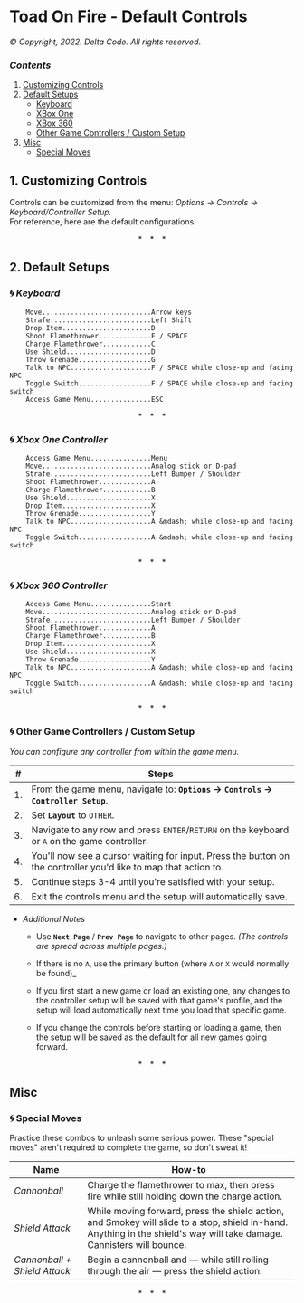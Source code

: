 # Toad On Fire - Default Controls

_:copyright: Copyright, 2022. Delta Code. All rights reserved_.

### _Contents_
 1. [Customizing Controls](#customizing-controls)
 2. [Default Setups](#default-setups)
    - [Keyboard](#keyboard)  
    - [XBox One](#xbox-one)  
    - [XBox 360](#xbox-360)  
    - [Other Game Controllers / Custom Setup](#other-game-controllers)
 3. [Misc](#misc)
    - [Special Moves](#special-moves)

## 1. Customizing Controls <a id="customizing-controls"/>

Controls can be customized from the menu: _Options -> Controls -> Keyboard/Controller Setup._  
For reference, here are the default configurations.

<!--~~~~~~~~~~~~~~~~~~~~~~~~~~~~~~~~~~~~~~~~~~~~~~~~~~~~~~~~~~~~~~~~~-->
<center>*&emsp;*&emsp;*</center>
<!--~~~~~~~~~~~~~~~~~~~~~~~~~~~~~~~~~~~~~~~~~~~~~~~~~~~~~~~~~~~~~~~~~-->

## 2. Default Setups <a id="default-setups"/>

### :cyclone: ___Keyboard___ <a id="keyboard"/>

        Move...........................Arrow keys
        Strafe.........................Left Shift
        Drop Item......................D
        Shoot Flamethrower.............F / SPACE
        Charge Flamethrower............C
        Use Shield.....................D
        Throw Grenade..................G
        Talk to NPC....................F / SPACE while close-up and facing NPC
        Toggle Switch..................F / SPACE while close-up and facing switch
        Access Game Menu...............ESC

<!--~~~~~~~~~~~~~~~~~~~~~~~~~~~~~~~~~~~~~~~~~~~~~~~~~~~~~~~~~~~~~~~~~-->
<center>*&emsp;*&emsp;*</center>
<div style="page-break-after:always"></div>
<!--~~~~~~~~~~~~~~~~~~~~~~~~~~~~~~~~~~~~~~~~~~~~~~~~~~~~~~~~~~~~~~~~~-->

### :cyclone: ___Xbox One Controller___ <a id="xbox-one"/>

        Access Game Menu...............Menu
        Move...........................Analog stick or D-pad
        Strafe.........................Left Bumper / Shoulder
        Shoot Flamethrower.............A
        Charge Flamethrower............B
        Use Shield.....................X
        Drop Item......................X
        Throw Grenade..................Y
        Talk to NPC....................A &mdash; while close-up and facing NPC
        Toggle Switch..................A &mdash; while close-up and facing switch

<!--~~~~~~~~~~~~~~~~~~~~~~~~~~~~~~~~~~~~~~~~~~~~~~~~~~~~~~~~~~~~~~~~~-->
<center>*&emsp;*&emsp;*</center>
<!--~~~~~~~~~~~~~~~~~~~~~~~~~~~~~~~~~~~~~~~~~~~~~~~~~~~~~~~~~~~~~~~~~-->

### :cyclone: ___Xbox 360 Controller___ <a id="xbox-360"/>

        Access Game Menu...............Start
        Move...........................Analog stick or D-pad
        Strafe.........................Left Bumper / Shoulder
        Shoot Flamethrower.............A
        Charge Flamethrower............B
        Drop Item......................X
        Use Shield.....................X
        Throw Grenade..................Y
        Talk to NPC....................A &mdash; while close-up and facing NPC
        Toggle Switch..................A &mdash; while close-up and facing switch

<!--~~~~~~~~~~~~~~~~~~~~~~~~~~~~~~~~~~~~~~~~~~~~~~~~~~~~~~~~~~~~~~~~~-->
<center>*&emsp;*&emsp;*</center>
<div style="page-break-after:always"></div>
<!--~~~~~~~~~~~~~~~~~~~~~~~~~~~~~~~~~~~~~~~~~~~~~~~~~~~~~~~~~~~~~~~~~-->

### :cyclone: Other Game Controllers / Custom Setup <a id="other-game-controllers"/>

_You can configure any controller from within the game menu._

| # | Steps |
| -- | - |
| 1. | From the game menu, navigate to: **`Options` -> `Controls` -> `Controller Setup`**. |
| 2. | Set **`Layout`** to `OTHER`.                                                    |
| 3. | Navigate to any row and press `ENTER`/`RETURN` on the keyboard or `A` on the game controller. |
| 4. | You'll now see a cursor waiting for input. Press the button on the controller you'd like to map that action to. |
| 5. | Continue steps 3-4 until you're satisfied with your setup. |
| 6. | Exit the controls menu and the setup will automatically save. |

 * _Additional Notes_

   - Use **`Next Page`** / **`Prev Page`** to navigate to other pages. _(The controls are spread across multiple pages.)_

   - If there is no `A`, use the primary button (where `A` or `X` would normally be found)_

   - If you first start a new game or load an existing one, any changes to the controller setup
     will be saved with that game's profile, and the setup will load automatically next time you
     load that specific game.

   - If you change the controls before starting or loading a game, then the setup will be saved
     as the default for all new games going forward.

<!--~~~~~~~~~~~~~~~~~~~~~~~~~~~~~~~~~~~~~~~~~~~~~~~~~~~~~~~~~~~~~~~~~-->
<center>*&emsp;*&emsp;*</center>
<div style="page-break-after:always"></div>
<!--~~~~~~~~~~~~~~~~~~~~~~~~~~~~~~~~~~~~~~~~~~~~~~~~~~~~~~~~~~~~~~~~~-->

## Misc <a id="misc"/>

### :cyclone: Special Moves  <a id="special-moves"/>

Practice these combos to unleash some serious power.
These "special moves" aren't required to complete the game, so don't sweat it!

| Name                         | How-to    |
| ---------------------------- | --------- |
| *Cannonball*                 | Charge the flamethrower to max, then press fire while still holding down the charge action. |
| *Shield Attack*              | While moving forward, press the shield action, and Smokey will slide to a stop, shield in-hand. Anything in the shield's way will take damage. Cannisters will bounce. |
| *Cannonball + Shield Attack* | Begin a cannonball and &mdash; while still rolling through the air &mdash; press the shield action. |

<!--~~~~~~~~~~~~~~~~~~~~~~~~~~~~~~~~~~~~~~~~~~~~~~~~~~~~~~~~~~~~~~~~~-->
<center>*&emsp;*&emsp;*</center>
<!--~~~~~~~~~~~~~~~~~~~~~~~~~~~~~~~~~~~~~~~~~~~~~~~~~~~~~~~~~~~~~~~~~-->
